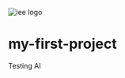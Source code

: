 ![iee logo](https://encrypted-tbn0.gstatic.com/images?q=tbn:ANd9GcTVkUPA89SFoYjOnBDvEcjWTNXCkL74-ImAM4WVCXfGwAy1Hz-S)
# my-first-project
Testing AI

